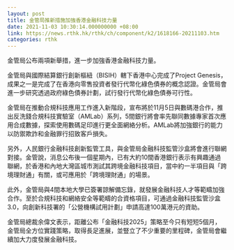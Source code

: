 ```yaml
---
layout: post
title: 金管局推新措施加強香港金融科技力量
date: 2021-11-03 10:30:14.000000000 +08:00
link: https://news.rthk.hk/rthk/ch/component/k2/1618166-20211103.htm
categories: rthk
---
```


金管局公布兩項新舉措，進一步加強香港金融科技力量。

金管局與國際結算銀行創新樞紐（BISIH）轄下香港中心完成了Project Genesis，成果之一是完成了在香港向零售投資者發行代幣化綠色債券的概念認證。金管局會進一步研究透過政府綠色債券計劃，試行發行代幣化綠色債券可行性。

金管局在推動合規科技應用工作進入新階段，宣布將於11月5日與數碼港合作，推出反洗錢合規科技實驗室（AMLab）系列，5間銀行將會率先聯同數據專家首次應用合成數據，探索使用數碼足印進行更全面網絡分析。AMLab將加強銀行的能力以防禦欺詐和金融罪行招致客戶損失。

另外，人民銀行金融科技創新監管工具，與金管局金融科技監管沙盒將會進行聯網對接。金管說，消息公布後一個星期內，已有大約10間香港銀行表示有興趣通過聯網，於香港和內地大灣區城市測試其跨境金融科技項目，當中約一半項目與「跨境理財通」有關，或可應用於「跨境理財通」的場景。

此外，金管局與4間本地大學已簽署諒解備忘錄，就發展金融科技人才等範疇加強合作。至於合規科技和網絡安全等範疇的合資格項目，可通過金融科技監管沙盒3.0，向創新科技署的「公營機構試用計劃」申請高達100萬港元的資助。

金管局總裁余偉文表示，距離公布「金融科技2025」策略至今只有短短5個月，金管局全方位實踐策略，取得長足進展，並豎立了不少重要的里程碑，金管局會繼續加大力度發展金融科技。
